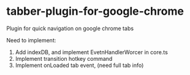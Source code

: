 # tabber-plugin-for-google-chrome
Plugin for quick navigation on google chrome tabs

Need to implement:
1.  Add indexDB, and implement EvetnHandlerWorcer in core.ts
2.  Implement transition hotkey command
3.  Implement onLoaded tab event, (need full tab info)